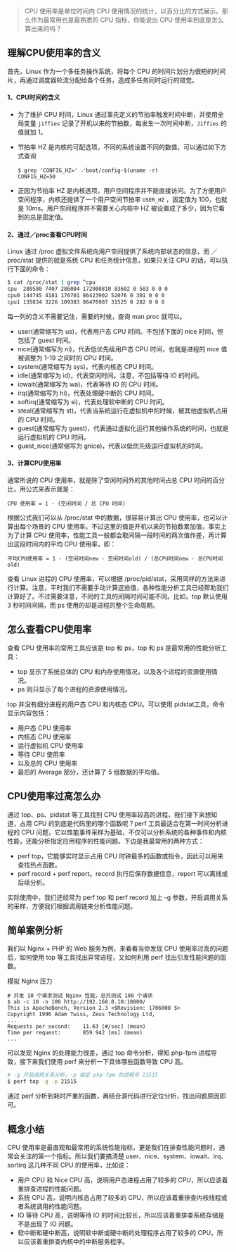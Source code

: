 > CPU 使用率是单位时间内 CPU 使用情况的统计，以百分比的方式展示。那么作为最常用也是最熟悉的 CPU 指标，你能说出 CPU 使用率到底是怎么算出来的吗？




## 理解CPU使用率的含义

首先，Linux 作为一个多任务操作系统，将每个 CPU 的时间片划分为很短的时间片，再通过调度器轮流分配给各个任务，造成多任务同时运行的错觉。


#### 1、CPU时间的含义

* 为了维护 CPU 时间，Linux 通过事先定义的节拍率触发时间中断，并使用全局变量 `jiffies` 记录了开机以来的节拍数，每发生一次时间中断，`Jiffies` 的值就加 1。

* 节拍率 HZ 是内核的可配选项，不同的系统设置不同的数值，可以通过如下方式查询

  ```
  $ grep 'CONFIG_HZ=' ／boot/config-$(uname -r)
  CONFIG_HZ=50
  ```
* 正因为节拍率 HZ 是内核选项，用户空间程序并不能直接访问。为了方便用户空间程序，内核还提供了一个用户空间节拍率 `USER_HZ` ，固定值为 100，也就是 10ms。用户空间程序并不需要关心内核中 HZ 被设置成了多少，因为它看到的总是固定值。


#### 2、通过／proc查看CPU时间

Linux 通过 /proc 虚拟文件系统向用户空间提供了系统内部状态的信息，而 ／proc/stat 提供的就是系统 CPU 和任务统计信息，如果只关注 CPU 的话，可以执行下面的命令：
```bash
$ cat /proc/stat | grep ^cpu
cpu  280580 7407 286084 172900810 83602 0 583 0 0 0
cpu0 144745 4181 176701 86423902 52076 0 301 0 0 0
cpu1 135834 3226 109383 86476907 31525 0 282 0 0 0
```
每一列的含义不需要记住，需要的时候，查询 man proc 就可以。

* user(通常缩写为 us)，代表用户态 CPU 时间。不包括下面的 nice 时间，但包括了 guest 时间。
* nice(通常缩写为 ni)，代表低优先级用户态 CPU 时间，也就是进程的 nice 值被调整为 1-19 之间时的 CPU 时间。
* system(通常缩写为 sys)，代表内核态 CPU 时间。
* idle(通常缩写为 id)，代表空闲时间。注意，不包括等待 IO 的时间。
* iowait(通常缩写为 wa)，代表等待 IO 的 CPU 时间。
* irq(通常缩写为 hi)，代表处理硬中断的 CPU 时间。
* softirq(通常缩写为 si)，代表处理软中断的 CPU 时间。
* steal(通常缩写为 st)，代表当系统运行在虚拟机中的时候，被其他虚拟机占用的 CPU 时间。
* guest(通常缩写为 guest)，代表通过虚拟化运行其他操作系统的时间，也就是运行虚拟机的 CPU 时间。
* guest_nice(通常缩写为 gnice)，代表以低优先级运行虚拟机的时间。


#### 3、计算CPU使用率

通常所说的 CPU 使用率，就是除了空闲时间外的其他时间占总 CPU 时间的百分比，用公式来表示就是：
```
CPU 使用率 = 1 - (空闲时间 / 总 CPU 时间)
```

根据公式我们可以从 /proc/stat 中的数据，很容易计算出 CPU 使用率，也可以计算出每个场景的 CPU 使用率。不过这里的值是开机以来的节拍数累加值，事实上为了计算 CPU 使用率，性能工具一般都会取间隔一段时间的两次值作差，再计算出这段时间内的平均 CPU 使用率，即：
```
平均CPU使用率 = 1 - (空闲时间new - 空闲时间old) / (总CPU时间new - 总CPU时间old)
```
查看 Linux 进程的 CPU 使用率，可以根据 /proc/pid/stat，采用同样的方法来进行计算。注意，平时我们不需要手动计算这些值，各种性能分析工具已经帮助我们计算好了。不过需要注意，不同的工具的间隔时间可能不同。比如，top 默认使用 3 秒时间间隔，而 ps 使用的却是进程的整个生命周期。


## 怎么查看CPU使用率

查看 CPU 使用率的常用工具应该是 top 和 ps，top 和 ps 是最常用的性能分析工具：

* top 显示了系统总体的 CPU 和内存使用情况，以及各个进程的资源使用情况。
* ps 则只显示了每个进程的资源使用情况。

top 并没有细分进程的用户态 CPU 和内核态 CPU。可以使用 pidstat工具，命令显示内容包括：

* 用户态 CPU 使用率
* 内核态 CPU 使用率
* 运行虚拟机 CPU 使用率
* 等待 CPU 使用率
* 以及总的 CPU 使用率
* 最后的 Average 部分，还计算了 5 组数据的平均值。


## CPU使用率过高怎么办

通过 top、ps、pidstat 等工具找到 CPU 使用率较高的进程，我们接下来想知道，占用 CPU 的到底是代码里的哪个函数呢？perf 工具最适合在第一时间分析进程的 CPU 问题，它以性能事件采样为基础，不仅可以分析系统的各种事件和内核性能，还能分析指定应用程序的性能问题。下边是我最常用的两种方式：

* perf top，它能够实时显示占用 CPU 时钟最多的函数或指令，因此可以用来查找热点函数。
* perf record + perf report。record 执行后保存数据信息，report 可以离线或后续分析。

实际使用中，我们还经常为 perf top 和 perf record 加上 -g 参数，开启调用关系的采样，方便我们根据调用链来分析性能问题。


## 简单案例分析

我们以 Nginx + PHP 的 Web 服务为例，来看看当你发现 CPU 使用率过高的问题后，如何使用 top 等工具找出异常进程，又如何利用 perf 找出引发性能问题的函数。


模拟 Nginx 压力

```
# 并发 10 个请求测试 Nginx 性能，总共测试 100 个请求
$ ab -c 10 -n 100 http://192.168.0.10:10000/
This is ApacheBench, Version 2.3 <$Revision: 1706008 $>
Copyright 1996 Adam Twiss, Zeus Technology Ltd, 
...
Requests per second:    11.63 [#/sec] (mean)
Time per request:       859.942 [ms] (mean)
...
```

可以发现 Nginx 的处理能力很差，通过 top 命令分析，得知 php-fpm 进程导致，接下来我们使用 perf 来分析一下具体哪些函数导致 CPU 高。

```bash
# -g 开启调用关系分析，-p 指定 php-fpm 的进程号 21515
$ perf top -g -p 21515
```
通过 perf 分析到耗时严重的函数，再结合源代码进行定位分析，找出问题原因即可。


## 概念小结

CPU 使用率是最直观和最常用的系统性能指标，更是我们在排查性能问题时，通常会关注的第一个指标。所以我们要搞清楚 user、nice、system、iowait、irq、sortirq 这几种不同 CPU 的使用率，比如说：

* 用户 CPU 和 Nice CPU 高，说明用户态进程占用了较多的 CPU，所以应该着重排查进程的性能问题。
* 系统 CPU 高，说明内核态占用了较多的 CPU，所以应该着重排查内核线程或者系统调用的性能问题。
* IO 等待 CPU 高，说明等待 IO 的时间比较长，所以应该着重排查系统存储是不是出现了 IO 问题。
* 软中断和硬中断高，说明软中断或硬中断的处理程序占用了较多的 CPU，所以应该着重排查内核中的中断服务程序。

